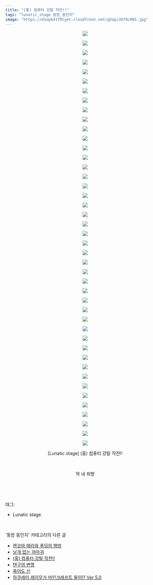 ```yaml
---
title: "(홍) 컴퓨터 강탈 작전!!"
tags: "lunatic_stage 동방_동인지"
image: "https://d1opk41f0tyet.cloudfront.net/ghap/2679/001.jpg"
---
```

<div class="article">
<p style="text-align: center; clear: none; float: none;"><img src="{{ site.imgserver10 }}/ghap/2679/001.jpg"/></p>
<p style="text-align: center; clear: none; float: none;"><img src="{{ site.imgserver10 }}/ghap/2679/002.jpg"/></p>
<p style="text-align: center; clear: none; float: none;"><img src="{{ site.imgserver10 }}/ghap/2679/003.jpg"/></p>
<p style="text-align: center; clear: none; float: none;"><img src="{{ site.imgserver10 }}/ghap/2679/004.jpg"/></p>
<p style="text-align: center; clear: none; float: none;"><img src="{{ site.imgserver10 }}/ghap/2679/005.jpg"/></p>
<p style="text-align: center; clear: none; float: none;"><img src="{{ site.imgserver10 }}/ghap/2679/006.jpg"/></p>
<p style="text-align: center; clear: none; float: none;"><img src="{{ site.imgserver10 }}/ghap/2679/007.jpg"/></p>
<p style="text-align: center; clear: none; float: none;"><img src="{{ site.imgserver10 }}/ghap/2679/008.jpg"/></p>
<p style="text-align: center; clear: none; float: none;"><img src="{{ site.imgserver10 }}/ghap/2679/009.jpg"/></p>
<p style="text-align: center; clear: none; float: none;"><img src="{{ site.imgserver10 }}/ghap/2679/010.jpg"/></p>
<p style="text-align: center; clear: none; float: none;"><img src="{{ site.imgserver10 }}/ghap/2679/011.jpg"/></p>
<p style="text-align: center; clear: none; float: none;"><img src="{{ site.imgserver10 }}/ghap/2679/012.jpg"/></p>
<p style="text-align: center; clear: none; float: none;"><img src="{{ site.imgserver10 }}/ghap/2679/013.jpg"/></p>
<p style="text-align: center; clear: none; float: none;"><img src="{{ site.imgserver10 }}/ghap/2679/014.jpg"/></p>
<p style="text-align: center; clear: none; float: none;"><img src="{{ site.imgserver10 }}/ghap/2679/015.jpg"/></p>
<p style="text-align: center; clear: none; float: none;"><img src="{{ site.imgserver10 }}/ghap/2679/016.jpg"/></p>
<p style="text-align: center; clear: none; float: none;"><img src="{{ site.imgserver10 }}/ghap/2679/017.jpg"/></p>
<p style="text-align: center; clear: none; float: none;"><img src="{{ site.imgserver10 }}/ghap/2679/018.jpg"/></p>
<p style="text-align: center; clear: none; float: none;"><img src="{{ site.imgserver10 }}/ghap/2679/019.jpg"/></p>
<p style="text-align: center; clear: none; float: none;"><img src="{{ site.imgserver10 }}/ghap/2679/020.jpg"/></p>
<p style="text-align: center; clear: none; float: none;"><img src="{{ site.imgserver10 }}/ghap/2679/021.jpg"/></p>
<p style="text-align: center; clear: none; float: none;"><img src="{{ site.imgserver10 }}/ghap/2679/022.jpg"/></p>
<p style="text-align: center; clear: none; float: none;"><img src="{{ site.imgserver10 }}/ghap/2679/023.jpg"/></p>
<p style="text-align: center; clear: none; float: none;"><img src="{{ site.imgserver10 }}/ghap/2679/024.jpg"/></p>
<p style="text-align: center; clear: none; float: none;"><img src="{{ site.imgserver10 }}/ghap/2679/025.jpg"/></p>
<p style="text-align: center; clear: none; float: none;"><img src="{{ site.imgserver10 }}/ghap/2679/026.jpg"/></p>
<p style="text-align: center; clear: none; float: none;"><img src="{{ site.imgserver10 }}/ghap/2679/027.jpg"/></p>
<p style="text-align: center; clear: none; float: none;"><img src="{{ site.imgserver10 }}/ghap/2679/028.jpg"/></p>
<p style="text-align: center; clear: none; float: none;"><img src="{{ site.imgserver10 }}/ghap/2679/029.jpg"/></p>
<p style="text-align: center; clear: none; float: none;"><img src="{{ site.imgserver10 }}/ghap/2679/030.jpg"/></p>
<p style="text-align: center; clear: none; float: none;"><img src="{{ site.imgserver10 }}/ghap/2679/031.jpg"/></p>
<p style="text-align: center; clear: none; float: none;"><img src="{{ site.imgserver10 }}/ghap/2679/032.jpg"/></p>
<p style="text-align: center; clear: none; float: none;"><img src="{{ site.imgserver10 }}/ghap/2679/033.jpg"/></p>
<p style="text-align: center; clear: none; float: none;"><img src="{{ site.imgserver10 }}/ghap/2679/034.jpg"/></p>
<p style="text-align: center; clear: none; float: none;"><img src="{{ site.imgserver10 }}/ghap/2679/035.jpg"/></p>
<p style="text-align: center; clear: none; float: none;"><img src="{{ site.imgserver10 }}/ghap/2679/036.jpg"/></p>
<p style="text-align: center; clear: none; float: none;"><img src="{{ site.imgserver10 }}/ghap/2679/037.jpg"/></p>
<p style="text-align: center; clear: none; float: none;"><img src="{{ site.imgserver10 }}/ghap/2679/038.jpg"/></p>
<p style="text-align: center; clear: none; float: none;"><img src="{{ site.imgserver10 }}/ghap/2679/039.jpg"/></p>
<p style="text-align: center; clear: none; float: none;"><img src="{{ site.imgserver10 }}/ghap/2679/040.jpg"/></p>
<p style="text-align: center; clear: none; float: none;"><img src="{{ site.imgserver10 }}/ghap/2679/041.jpg"/></p>
<p style="text-align: center; clear: none; float: none;"><img src="{{ site.imgserver10 }}/ghap/2679/042.jpg"/></p>
<p style="text-align: center; clear: none; float: none;"><img src="{{ site.imgserver10 }}/ghap/2679/043.jpg"/></p>
<p style="text-align: center; clear: none; float: none;"><img src="{{ site.imgserver10 }}/ghap/2679/044.jpg"/></p>
<p style="text-align: center; clear: none; float: none;">[Lunatic stage] (홍) 컴퓨터 강탈 작전!!</p>
<p style="text-align: center; clear: none; float: none;"><br/></p>
<p style="text-align: center; clear: none; float: none;">딱 내 취향</p>
<p><br/></p>
</div><br/>
<div class="tagTrail">
<p>태그: </p>
<ul>
<li>Lunatic stage</li>
</ul>
</div><br/>
<div class="another">
<p>'동방 동인지' 카테고리의 다른 글</p>
<ul>
<li><a href="/ghap_2683">렌코와 메리와 푸딩의 행방</a></li>
<li><a href="/ghap_2680">날개 없는 까마귀</a></li>
<li><a href="/ghap_2679">(홍) 컴퓨터 강탈 작전!!</a></li>
<li><a href="/ghap_2678">텐구의 변명</a></li>
<li><a href="/ghap_2677">죽어도 신</a></li>
<li><a href="/ghap_2676">하쿠레이 레이무가 마인크래프트 들이!? Ver 5.0</a></li>
</ul>
</div><br/>
<div class="cb_module cb_fluid">
<div class="cb_wrt cb_profile">
</div><!-- commentList close -->
</div><br/>
